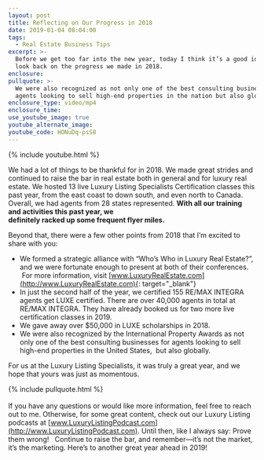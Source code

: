 ```yaml
---
layout: post
title: Reflecting on Our Progress in 2018
date: 2019-01-04 08:04:00
tags:
  - Real Estate Business Tips
excerpt: >-
  Before we get too far into the new year, today I think it’s a good idea to
  look back on the progress we made in 2018.
enclosure:
pullquote: >-
  We were also recognized as not only one of the best consulting businesses for
  agents looking to sell high-end properties in the nation but also globally.
enclosure_type: video/mp4
enclosure_time:
use_youtube_image: true
youtube_alternate_image:
youtube_code: HONuDq-psS8
---
```


{% include youtube.html %}

We had a lot of things to be thankful for in 2018. We made great strides and continued to raise the bar in real estate both in general and for luxury real estate. We hosted 13 live Luxury Listing Specialists Certification classes this past year, from the east coast to down south, and even north to Canada. Overall, we had agents from 28 states represented.&nbsp;**With all our training and activities this past year, we<br>definitely racked up some frequent flyer miles.**

Beyond that, there were a few other points from 2018 that I’m excited to share with you:

* We formed a strategic alliance with “Who’s Who in Luxury Real Estate?”, and we were fortunate enough to present at both of their conferences. &nbsp;For more information, visit [www.LuxuryRealEstate.com](http://www.LuxuryRealEstate.com){: target="_blank"}
* In just the second half of the year, we certified 155 RE/MAX INTEGRA agents get LUXE certified. There are over 40,000 agents in total at RE/MAX INTEGRA. They have already booked us for two more live certification classes in 2019.
* We gave away over $50,000 in LUXE scholarships in 2018.
* We were also recognized by the International Property Awards as not only one of the best consulting businesses for agents looking to sell high-end properties in the United States,&nbsp; but also globally.

For us at the Luxury Listing Specialists, it was truly a great year, and we hope that yours was just as momentous.

{% include pullquote.html %}<br><br>If you have any questions or would like more information, feel free to reach out to me. Otherwise, for some great content, check out our Luxury Listing podcasts at&nbsp;[www.LuxuryListingPodcast.com](http://www.LuxuryListingPodcast.com). Until then, like I always say: Prove them wrong!&nbsp; &nbsp;Continue to raise the bar, and remember—it’s not the market, it’s the marketing. Here’s to another great year ahead in 2019!
